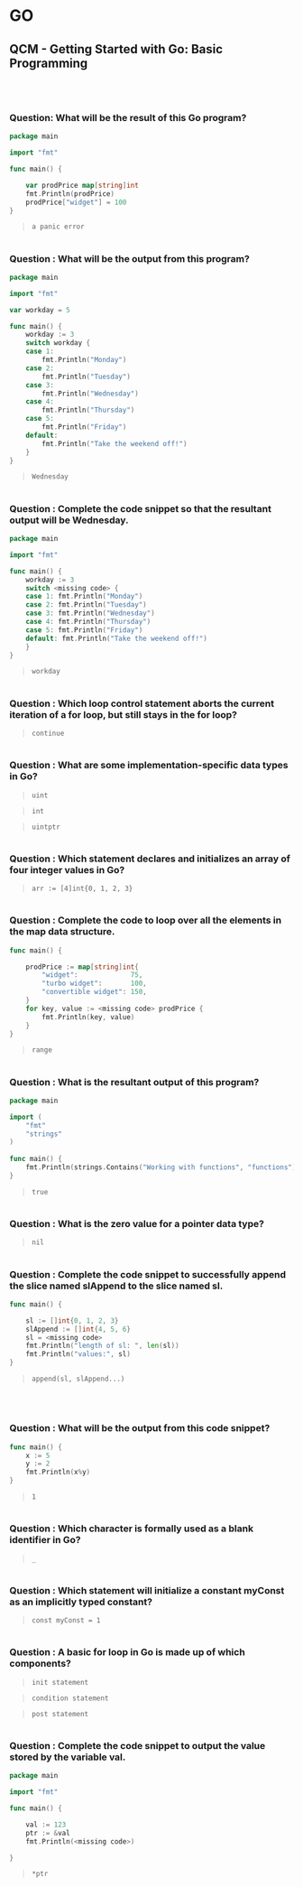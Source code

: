 # GO 

## QCM - Getting Started with Go: Basic Programming
<br>
<br>


### **Question**: What will be the result of this Go program?

```go
package main

import "fmt"

func main() {

	var prodPrice map[string]int
	fmt.Println(prodPrice)
	prodPrice["widget"] = 100
}
```

> `a panic error`



#
### **Question** : What will be the output from this program?

```go	
package main

import "fmt"

var workday = 5

func main() {
	workday := 3
	switch workday {
	case 1:
		fmt.Println("Monday")
	case 2:
		fmt.Println("Tuesday")
	case 3:
		fmt.Println("Wednesday")
	case 4:
		fmt.Println("Thursday")
	case 5:
		fmt.Println("Friday")
	default:
		fmt.Println("Take the weekend off!")
	}
}
```

> `Wednesday`


#
### **Question** : Complete the code snippet so that the resultant output will be Wednesday.

```go	
package main

import "fmt"

func main() {
	workday := 3
 	switch <missing code> {
	case 1: fmt.Println("Monday")
	case 2: fmt.Println("Tuesday")
	case 3: fmt.Println("Wednesday")
	case 4: fmt.Println("Thursday")
	case 5: fmt.Println("Friday")
	default: fmt.Println("Take the weekend off!")
	}
}
```

> `workday`


#
### **Question** : Which loop control statement aborts the current iteration of a for loop, but still stays in the for loop?

> `continue`


#
### **Question** : What are some implementation-specific data types in Go?

> `uint`

> `int`

> `uintptr`


#
### **Question** : Which statement declares and initializes an array of four integer values in Go?

> `arr := [4]int{0, 1, 2, 3}`


#
### **Question** : Complete the code to loop over all the elements in the map data structure.


```go 
func main() {

	prodPrice := map[string]int{
		"widget":             75,
		"turbo widget":       100,
		"convertible widget": 150,
	}
	for key, value := <missing code> prodPrice {
		fmt.Println(key, value)
	}
}
```

> `range`


#
### **Question** : What is the resultant output of this program?


```go
package main

import (
    "fmt"
    "strings"
)
 
func main() {
    fmt.Println(strings.Contains("Working with functions", "functions"))
}
```

> `true`


#
### **Question** : What is the zero value for a pointer data type?

> `nil`


#
### **Question** : Complete the code snippet to successfully append the slice named slAppend to the slice named sl.


```go
func main() {

	sl := []int{0, 1, 2, 3}
	slAppend := []int{4, 5, 6}
	sl = <missing code>
	fmt.Println("length of sl: ", len(sl))
	fmt.Println("values:", sl)
}
```

> `append(sl, slAppend...)`

<br>


#
### **Question** : What will be the output from this code snippet?

```go
func main() {
	x := 5
	y := 2
	fmt.Println(x%y)
}
```

> `1`


#
### **Question** : Which character is formally used as a blank identifier in Go?

> `_`


#
### **Question** : Which statement will initialize a constant myConst as an implicitly typed constant?

> `const myConst = 1`


#
### **Question** : A basic for loop in Go is made up of which components?

> `init statement`

> `condition statement`

> `post statement`


#
### **Question** : Complete the code snippet to output the value stored by the variable val.

```go
package main

import "fmt"

func main() {

	val := 123
	ptr := &val
	fmt.Println(<missing code>)

}
```

> `*ptr`